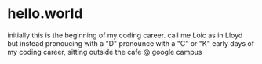 # hello.world
initially this is the beginning of my coding career.
call me Loic as in Lloyd but instead pronoucing with a "D" pronounce with a "C" or "K"
early days of my coding career, sitting outside the cafe @ google campus
